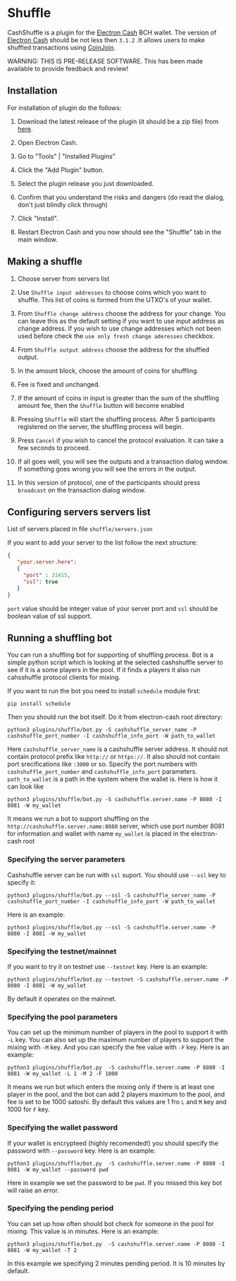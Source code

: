 # Shuffle

CashShuffle is a plugin for the [Electron Cash](https://electroncash.org/) BCH wallet. The version of [Electron Cash](https://electroncash.org/) should be not less then `3.1.2` .It allows users to make shuffled transactions using [CoinJoin](https://en.wikipedia.org/wiki/CoinJoin).

WARNING: THIS IS PRE-RELEASE SOFTWARE. This has been made available to provide feedback and review!

## Installation

For installation of plugin do the follows:

1. Download the latest release of the plugin (it should be a zip file) from [here](https://github.com/cashshuffle/cashshuffle-electron-cash-plugin/releases).

2. Open Electron Cash.

3. Go to "Tools" | "Installed Plugins"

4. Click the "Add Plugin" button.

5. Select the plugin release you just downloaded.

6. Confirm that you understand the risks and dangers (do read the dialog, don't just blindly click through)

7. Click "Install".

8. Restart Electron Cash and you now should see the "Shuffle" tab in the main window.


## Making a shuffle

1. Choose server from servers list

3. Use `Shuffle input addresses` to choose coins which you want to shuffle. This list of coins is formed from  the UTXO's of your wallet.

4. From `Shuffle change address` choose the address for your change. You can leave this as the default setting if you want to use input address as change address. If you wish to use change addresses which not been used before check the `use only fresh change aderesses` checkbox.

5. From `Shuffle output address` choose the address for the shuffled output.

6. In the amount block, choose the amount of coins for shuffling.

7. Fee is fixed and unchanged.

8. If the amount of coins in input is greater than the sum of the shuffling amount fee, then the `Shuffle` button will become enabled

9. Pressing `Shuffle` will start the shuffling process. After 5 participants registered on the server, the shuffling process will begin.

10. Press `Cancel` if you wish to cancel the protocol evaluation. It can take a few seconds to proceed.

11. If all goes well, you will see the outputs and a transaction dialog window. If something goes wrong you will see the errors in the output.

12. In this version of protocol, one of the participants should press `broadcast` on the transaction dialog window.

## Configuring servers servers list

List of servers placed in file `shuffle/servers.json`

If you want to add your server to the list follow the next structure:

```json
{
   "your.server.here":
   {
     "port" : 31415,
     "ssl": true
   }
}
```

`port` value should be integer value of your server port and `ssl` should be boolean value of ssl support.

## Running a shuffling bot

You can run a shuffling bot for supporting of shuffling process. Bot is a simple python script which is looking at the selected cashshuffle server to see if it is a some players in the pool. If it finds a players it also run cahsshuffle protocol clients for mixing.

If you want to run the bot you need to install `schedule` module first:

```
pip install schedule
```

Then you should run the bot itself. Do it from electron-cash root directory:

```
python3 plugins/shuffle/bot.py -S cashshuffle_server_name -P cashshuffle_port_number -I cashshuffle_info_port -W path_to_wallet
```

Here `cashshuffle_server_name` is a cashshuffle server address. It should not contain protocol prefix like `http://` or `https://`. It also should not contain port srecifications like `:3000` or so. Specify the port numbers with `cashshuffle_port_number` and `cashshuffle_info_port` parameters. `path_to_wallet` is a path in the system where the wallet is. Here is how it can look like

```
python3 plugins/shuffle/bot.py -S cashshuffle.server.name -P 8080 -I 8081 -W my_wallet
```

It means we run a bot to support shuffling on the `http://cashshuffle.server.name:8080` server, which use port number 8081 for information and wallet with name `my_wallet` is placed in the electron-cash root

### Specifying the server parameters

Cashshuffle server can be run with `ssl` suport. You should use `--ssl` key to specify it:

```
python3 plugins/shuffle/bot.py --ssl -S cashshuffle_server_name -P cashshuffle_port_number -I cashshuffle_info_port -W path_to_wallet
```

Here is an example:

```
python3 plugins/shuffle/bot.py --ssl -S cashshuffle.server.name -P 8080 -I 8081 -W my_wallet
```

### Specifying the testnet/mainnet

If you want to try it on testnet use `--testnet` key. Here is an example:

```
python3 plugins/shuffle/bot.py --testnet -S cashshuffle.server.name -P 8080 -I 8081 -W my_wallet
```

By default it operates on the mainnet.

### Specifying the pool parameters

You can set up the minimum number of players in the pool to support it with `-L` key. You can also set up the maximum number of players to support the mixing with `-M` key. And you can specify the fee value with `-F` key. Here is an example:  

```
python3 plugins/shuffle/bot.py  -S cashshuffle.server.name -P 8080 -I 8081 -W my_wallet -L 1 -M 2 -F 1000
```
It means we run bot which enters the mixing only if there is at least one player in the pool, and the bot can add 2 players maximum to the pool, and fee is set to be 1000 satoshi. By default this values are 1 fro `L` and `M` key and 1000 for `F` key.

### Specifying the wallet password

If your wallet is encrypteed (highly recomended!) you should specify the password with `--password` key. Here is an example:

```
python3 plugins/shuffle/bot.py  -S cashshuffle.server.name -P 8080 -I 8081 -W my_wallet --password pwd
```
Here in example we set the password to be `pwd`. If you missed this key bot will raise an error.

### Specifying the pending period

You can set up how often should bot check for someone in the pool for mixing. This value is in minutes. Here is an example:

```
python3 plugins/shuffle/bot.py  -S cashshuffle.server.name -P 8080 -I 8081 -W my_wallet -T 2
```

In this example we specifying 2 minutes pending period. It is 10 minutes by default.
